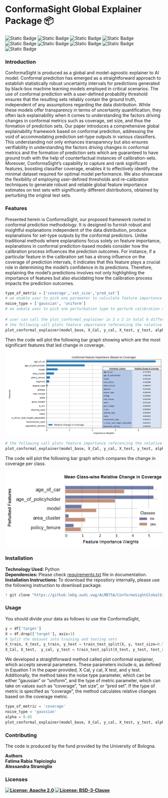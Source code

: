 # ConformaSight Global Explainer Package 📦

![Static Badge](https://img.shields.io/badge/concept-XAI-lightblue?style=flat)
![Static Badge](https://img.shields.io/badge/concept-uncertainty-blue?style=flat&logoColor=white&color=C46210)
![Static Badge](https://img.shields.io/badge/task-classification-green?style=flat)
![Static Badge](https://img.shields.io/badge/python-package-gold?style=flat&logo=python&logoColor=white&color=blue)
![Static Badge](https://img.shields.io/badge/library-scikit_learn-blue?style=flat&logo=scikit-learn&logoColor=white&color=C46210)
![Static Badge](https://img.shields.io/badge/library-tensorflow-blue?style=flat&logo=tensorflow&logoColor=white&color=C46210)
![Static Badge](https://img.shields.io/badge/jupyter-notebooks-orange?style=flat&logo=jupyter&logoColor=white&color=orange)
![Static Badge](https://img.shields.io/badge/version-v1.0-green?style=flat&logo=github&logoColor=white&color=5533FF)
![Static Badge](https://img.shields.io/badge/documentation-paper-blue?style=flat&logo=github&logoColor=white&color=660055)





### Introduction

ConformaSight is produced as a global and model-agnostic explainer to AI model. Conformal prediction has emerged as a straightforward approach to establish statistically robust uncertainty intervals for predictions generated by black-box machine learning models employed in critical scenarios. The use of conformal prediction with a user-defined probability threshold ensures that the resulting sets reliably contain the ground truth, independent of any assumptions regarding the data distribution. While these models offer transparency in terms of uncertainty quantification, they often lack explainability when it comes to understanding the factors driving changes in conformal metrics such as coverage, set size, and thus the formation of prediction sets. Our paper introduces a comprehensive global explainability framework based on conformal prediction, addressing the void of accommodating prediction set-type outputs in various classifiers. This understanding not only enhances transparency but also ensures verifiability in understanding the factors driving changes in conformal metrics and the formation of prediction sets which are guaranteed to have ground truth with the help of counterfactual instances of calibration-sets. Moreover, ConformaSight’s capability to capture and rank significant features, boosting classifier coverage, enables it to effectively identify the minimal dataset required for optimal model performance. We also showcase the flexibility of employing user-defined thresholds and re-calibration techniques to generate robust and reliable global feature importance estimates on test sets with significantly different distributions, obtained by perturbing the original test sets.


### Features

Presented herein is ConformaSight, our proposed framework rooted in conformal prediction methodology. It is designed to furnish robust and insightful explanations independent of the data distribution, produce explanations for set-type outputs by the conformal predictors. Unlike traditional methods where explanations focus solely on feature importance, explanations in conformal prediction-based models consider how the calibration process influences the prediction outcomes. For instance, if a particular feature in the calibration set has a strong influence on the coverage of prediction intervals, it indicates that this feature plays a crucial role in determining the model’s confidence in its predictions. Therefore, explaining the model’s predictions involves not only highlighting the importance of features but also elucidating how the calibration process impacts the prediction outcomes.

```python
type_of_metric = ['coverage','set_size','pred_set']
# we enable user to pick one parameter to calculate feature importance
noise_type = ['gaussian', 'uniform']
# we anbale user to pick one perturbation type to perturb calibration set

# user can call the plot_conformal_explainer in 3 x 2 in total 6 different combinations.
# the following call plots feature importance referencing the relative change in coverage with gaussian perturbation in calibration set
plot_conformal_explainer(model_base, X_Cal, y_cal, X_test, y_test, alpha, class_labels, type_of_metric[0], noise_type[0]) 
```
Then the code will plot the following bar graph showing which are the most significant features that led change in coverage.

![Example Image 1](images/Over1.PNG)

```python
# the following call plots feature importance referencing the relative change in coverage with gaussian perturbation in calibration set
plot_conformal_explainer(model_base, X_Cal, y_cal, X_test, y_test, alpha, class_labels, type_of_metric[3], noise_type[1]) 
```
The code will plot the following bar graph which compares the change in coverage per class.

![Example Image 1](images/class-wisetop5.PNG)

### Installation

<b> Technology Used: </b> Python <br/>
<b> Dependencies: </b> Please check <ins>requirements.txt</ins> file in documentation. <br/>
<b> Installation Instructions: </b>  To download the repository internally, please use the following instruction to download package.
<br/>

```python
! git clone "https://github.lmbg.audi.vwg/ALMBT5A/ConformaSightGlobalExplainer.git"
```
### Usage

You should divide your data as follows to use the ConformaSight, <br/>

```python
y = df['target']
X = df.drop(['target'], axis=1)
# Split the dataset into training and testing sets
X_train, X_test, y_train, y_test = train_test_split(X, y, test_size=0.5, random_state=42, stratify=y)
X_Cal, X_test,  y_cal, y_test = train_test_split(X_test, y_test, test_size=0.5, random_state=42, stratify=y_test)  
```
We developed a straightforward method called plot conformal explainer, which accepts several parameters. These parameters include α, as defined in Equation 1 in the paper provided, X Cal, y cal, X test, and y test. Additionally, the method takes the noise type parameter, which can be either “gaussian” or “uniform”, and the type of metric parameter, which can take on values such as “coverage”, “set size”, or “pred set”. If the type of metric is specified as “coverage”, the method calculates relative changes based on the coverage metric.

```python
type_of_metric = 'coverage'
noise_type = 'gaussian'
alpha = 0.05
plot_conformal_explainer(model_base, X_Cal, y_cal, X_test, y_test, alpha, class_labels, type_of_metric, noise_type) 
```

### Contributing

The code is produced by the fund provided by the University of Bologna.

<b>Authors<b/> <br/>
Fatima Rabia Yapicioglu <br/>
Alessandra Stramiglio


### Licenses 

[![License: Apache 2.0](https://img.shields.io/badge/License-Apache%202.0-blue.svg)](https://www.apache.org/licenses/LICENSE-2.0)
[![License: BSD-3-Clause](https://img.shields.io/badge/License-BSD%203--Clause-blue.svg)](https://opensource.org/licenses/BSD-3-Clause)






